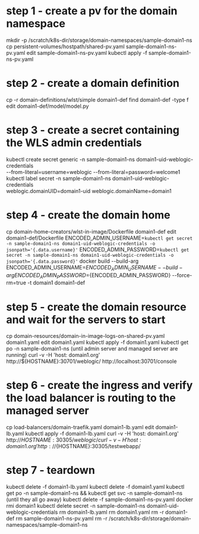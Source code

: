 # step 1 - create a pv for the domain namespace
mkdir -p /scratch/k8s-dir/storage/domain-namespaces/sample-domain1-ns
cp persistent-volumes/hostpath/shared-pv.yaml sample-domain1-ns-pv.yaml
edit sample-domain1-ns-pv.yaml
kubectl apply -f sample-domain1-ns-pv.yaml

# step 2 - create a domain definition
cp -r domain-definitions/wlst/simple domain1-def
find domain1-def -type f
edit domain1-def/model/model.py

# step 3 - create a secret containing the WLS admin credentials
kubectl create secret generic -n sample-domain1-ns domain1-uid-weblogic-credentials \
  --from-literal=username=weblogic --from-literal=password=welcome1
kubectl label secret -n sample-domain1-ns domain1-uid-weblogic-credentials \
  weblogic.domainUID=domain1-uid weblogic.domainName=domain1

# step 4 - create the domain home
cp domain-home-creators/wlst-in-image/Dockerfile domain1-def
edit domain1-def/Dockerfile
ENCODED_ADMIN_USERNAME=`kubectl get secret -n sample-domain1-ns domain1-uid-weblogic-credentials -o jsonpath='{.data.username}'`
ENCODED_ADMIN_PASSWORD=`kubectl get secret -n sample-domain1-ns domain1-uid-weblogic-credentials -o jsonpath='{.data.password}'`
docker build --build-arg ENCODED_ADMIN_USERNAME=${ENCODED_ADMIN_USERNAME} --build-arg ENCODED_ADMIN_PASSWORD=${ENCODED_ADMIN_PASSWORD} --force-rm=true -t domain1 domain1-def

# step 5 - create the domain resource and wait for the servers to start
cp domain-resources/domain-in-image-logs-on-shared-pv.yaml domain1.yaml
edit domain1.yaml
kubectl apply -f domain1.yaml
kubectl get po -n sample-domain1-ns
  (until admin server and managed server are running)
curl -v -H 'host: domain1.org' http://${HOSTNAME}:30701/weblogic/
http://localhost:30701/console

# step 6 - create the ingress and verify the load balancer is routing to the managed server
cp load-balancers/domain-traefik.yaml domain1-lb.yaml
edit domain1-lb.yaml
kubectl apply -f domain1-lb.yaml
curl -v -H 'host: domain1.org' http://${HOSTNAME}:30305/weblogic/
curl -v -H 'host: domain1.org' http://${HOSTNAME}:30305/testwebapp/

# step 7 - teardown
kubectl delete -f domain1-lb.yaml
kubectl delete -f domain1.yaml
kubectl get po -n sample-domain1-ns && kubectl get svc -n sample-domain1-ns
  (until they all go away)
kubectl delete -f sample-domain1-ns-pv.yaml
docker rmi domain1
kubectl delete secret -n sample-domain1-ns domain1-uid-weblogic-credentials
rm domain1-lb.yaml
rm domain1.yaml
rm -r domain1-def
rm sample-domain1-ns-pv.yaml
rm -r /scratch/k8s-dir/storage/domain-namespaces/sample-domain1-ns

